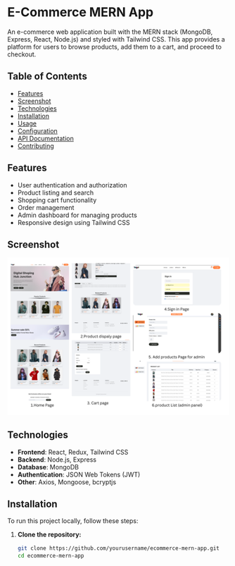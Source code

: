 # E-Commerce MERN App

An e-commerce web application built with the MERN stack (MongoDB, Express, React, Node.js) and styled with Tailwind CSS. This app provides a platform for users to browse products, add them to a cart, and proceed to checkout.

## Table of Contents

- [Features](#features)
- [Screenshot](#Screenshot)
- [Technologies](#technologies)
- [Installation](#installation)
- [Usage](#usage)
- [Configuration](#configuration)
- [API Documentation](#api-documentation)
- [Contributing](#contributing)


## Features

- User authentication and authorization
- Product listing and search
- Shopping cart functionality
- Order management
- Admin dashboard for managing products 
- Responsive design using Tailwind CSS

## Screenshot

![E-Commerce MERN App Application](screenshots/all.png)

## Technologies

- **Frontend**: React, Redux, Tailwind CSS
- **Backend**: Node.js, Express
- **Database**: MongoDB
- **Authentication**: JSON Web Tokens (JWT)
- **Other**: Axios, Mongoose, bcryptjs

## Installation

To run this project locally, follow these steps:

1. **Clone the repository:**
   ```sh
   git clone https://github.com/yourusername/ecommerce-mern-app.git
   cd ecommerce-mern-app
